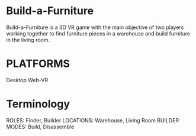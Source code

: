 # Build-a-Furniture
Build-a-Furniture is a 3D VR game with the main objective of two players working together to find furniture pieces in a warehouse and build furniture in the living room.

# PLATFORMS
Desktop Web-VR

# Terminology
ROLES: Finder, Builder
LOCATIONS: Warehouse, Living Room
BUILDER MODES: Build, Disassemble
